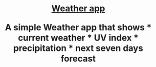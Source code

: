 <h1 align="center" style="border-bottom: none">
    <b>
        <a href="https://github.com/hi-tesh/weather-app">Weather app</a><br>
    </b>
   

<p align="center">
 A simple Weather app that shows
* current weather
* UV index
* precipitation 
* next seven days forecast <br>
</h1>
</p>
